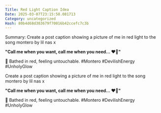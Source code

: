 ```yaml
---
Title: Red Light Caption Idea
Date: 2025-03-07T23:15:58.081713
Category: uncategorized
Hash: 80b4d68d303679f70016b42ccefc7c3b
---
```

Summary: Create a post caption showing a picture of me in red light to the song montero by lil nas x

**"Call me when you want, call me when you need... ❤️‍🔥"**  

📸 Bathed in red, feeling untouchable. #Montero #DevilishEnergy #UnholyGlow

Create a post caption showing a picture of me in red light to the song montero by lil nas x

**"Call me when you want, call me when you need... ❤️‍🔥"**  

📸 Bathed in red, feeling untouchable. #Montero #DevilishEnergy #UnholyGlow